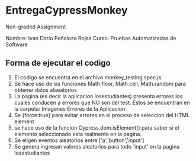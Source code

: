# EntregaCypressMonkey
Non-graded Assignment 

Nombre: Ivan Dario Peñaloza Rojas
Curso: Pruebas Automatizadas de Software

## Forma de ejecutar el codigo
1. El codigo se encuentra en el archivo monkey_testing.spec.js
2. Se hace uso de las funciones Math.floor, Math.ceil, Math.random para obtener datos alaeatorios
3. La pagina (es decir la aplicacion losestudiantes) presenta errores los cuales conducen a errores que NO son del test. Estos se encuentran en la carpeta: Imagenes Errores de la Aplicacion
4. Se {force:true} para evitar errores en el proceso de seleccion del HTML element
5. se hace uso de la funcion Cypress.dom.isElement() para saber si el elemento seleccionado esta realmente en la pagina.
6. Se eligen eventos aleatorios entre ['a','button','input']
7. Se genera ingresan valores aleatorios para todo 'input' en la pagina losestudiantes
